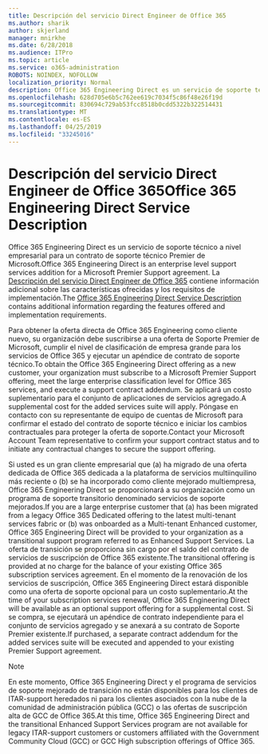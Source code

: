 ```yaml
---
title: Descripción del servicio Direct Engineer de Office 365
ms.author: sharik
author: skjerland
manager: mnirkhe
ms.date: 6/28/2018
ms.audience: ITPro
ms.topic: article
ms.service: o365-administration
ROBOTS: NOINDEX, NOFOLLOW
localization_priority: Normal
description: Office 365 Engineering Direct es un servicio de soporte técnico a nivel empresarial para un contrato de soporte técnico Premier de Microsoft. La descripción del servicio Direct Engineer de Office 365 contiene información adicional sobre las características ofrecidas y los requisitos de implementación.
ms.openlocfilehash: 628d705e6b5c762ee619c7034f5c86f48e26f19d
ms.sourcegitcommit: 830694c729ab53fcc8518b0cdd5322b322514431
ms.translationtype: MT
ms.contentlocale: es-ES
ms.lasthandoff: 04/25/2019
ms.locfileid: "33245016"
---
```

# <a name="office-365-engineering-direct-service-description"></a><span data-ttu-id="238a9-104">Descripción del servicio Direct Engineer de Office 365</span><span class="sxs-lookup"><span data-stu-id="238a9-104">Office 365 Engineering Direct Service Description</span></span>

<span data-ttu-id="238a9-105">Office 365 Engineering Direct es un servicio de soporte técnico a nivel empresarial para un contrato de soporte técnico Premier de Microsoft.</span><span class="sxs-lookup"><span data-stu-id="238a9-105">Office 365 Engineering Direct is an enterprise level support services addition for a Microsoft Premier Support agreement.</span></span> <span data-ttu-id="238a9-106">La [Descripción del servicio Direct Engineer de Office 365](https://github.com/MicrosoftDocs/OfficeDocs-O365ServiceDescriptions/blob/master/Office%20365%20Engineering%20Direct%20-%20Svc%20Desc%20(25mar2019).pdf) contiene información adicional sobre las características ofrecidas y los requisitos de implementación.</span><span class="sxs-lookup"><span data-stu-id="238a9-106">The [Office 365 Engineering Direct Service Description](https://github.com/MicrosoftDocs/OfficeDocs-O365ServiceDescriptions/blob/master/Office%20365%20Engineering%20Direct%20-%20Svc%20Desc%20(25mar2019).pdf) contains additional information regarding the features offered and implementation requirements.</span></span>

<span data-ttu-id="238a9-107">Para obtener la oferta directa de Office 365 Engineering como cliente nuevo, su organización debe suscribirse a una oferta de Soporte Premier de Microsoft, cumplir el nivel de clasificación de empresa grande para los servicios de Office 365 y ejecutar un apéndice de contrato de soporte técnico.</span><span class="sxs-lookup"><span data-stu-id="238a9-107">To obtain the Office 365 Engineering Direct offering as a new customer, your organization must subscribe to a Microsoft Premier Support offering, meet the large enterprise classification level for Office 365 services, and execute a support contract addendum.</span></span> <span data-ttu-id="238a9-108">Se aplicará un costo suplementario para el conjunto de aplicaciones de servicios agregado.</span><span class="sxs-lookup"><span data-stu-id="238a9-108">A supplemental cost for the added services suite will apply.</span></span> <span data-ttu-id="238a9-109">Póngase en contacto con su representante de equipo de cuentas de Microsoft para confirmar el estado del contrato de soporte técnico e iniciar los cambios contractuales para proteger la oferta de soporte.</span><span class="sxs-lookup"><span data-stu-id="238a9-109">Contact your Microsoft Account Team representative to confirm your support contract status and to initiate any contractual changes to secure the support offering.</span></span> 

<span data-ttu-id="238a9-110">Si usted es un gran cliente empresarial que (a) ha migrado de una oferta dedicada de Office 365 dedicada a la plataforma de servicios multiinquilino más reciente o (b) se ha incorporado como cliente mejorado multiempresa, Office 365 Engineering Direct se proporcionará a su organización como un programa de soporte transitorio denominado servicios de soporte mejorados.</span><span class="sxs-lookup"><span data-stu-id="238a9-110">If you are a large enterprise customer that (a) has been migrated from a legacy Office 365 Dedicated offering to the latest multi-tenant services fabric or (b) was onboarded as a Multi-tenant Enhanced customer, Office 365 Engineering Direct will be provided to your organization as a transitional support program referred to as Enhanced Support Services.</span></span> <span data-ttu-id="238a9-111">La oferta de transición se proporciona sin cargo por el saldo del contrato de servicios de suscripción de Office 365 existente.</span><span class="sxs-lookup"><span data-stu-id="238a9-111">The transitional offering is provided at no charge for the balance of your existing Office 365 subscription services agreement.</span></span> <span data-ttu-id="238a9-112">En el momento de la renovación de los servicios de suscripción, Office 365 Engineering Direct estará disponible como una oferta de soporte opcional para un costo suplementario.</span><span class="sxs-lookup"><span data-stu-id="238a9-112">At the time of your subscription services renewal, Office 365 Engineering Direct will be available as an optional support offering for a supplemental cost.</span></span> <span data-ttu-id="238a9-113">Si se compra, se ejecutará un apéndice de contrato independiente para el conjunto de servicios agregado y se anexará a su contrato de Soporte Premier existente.</span><span class="sxs-lookup"><span data-stu-id="238a9-113">If purchased, a separate contract addendum for the added services suite will be executed and appended to your existing Premier Support agreement.</span></span>

> [!NOTE]
> <span data-ttu-id="238a9-114">En este momento, Office 365 Engineering Direct y el programa de servicios de soporte mejorado de transición no están disponibles para los clientes de ITAR-support heredados ni para los clientes asociados con la nube de la comunidad de administración pública (GCC) o las ofertas de suscripción alta de GCC de Office 365.</span><span class="sxs-lookup"><span data-stu-id="238a9-114">At this time, Office 365 Engineering Direct and the transitional Enhanced Support Services program are not available for legacy ITAR-support customers or customers affiliated with the Government Community Cloud (GCC) or GCC High subscription offerings of Office 365.</span></span>
